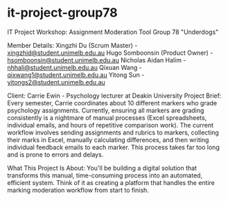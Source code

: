 # it-project-group78
IT Project
Workshop: Assignment Moderation Tool
Group 78 "Underdogs"

Member Details:
Xingzhi Du (Scrum Master) - xingzhid@student.unimelb.edu.au
Hugo Somboonsin (Product Owner) - hsomboonsin@student.unimelb.edu.au
Nicholas Aidan Halim - nhhali@student.unimelb.edu.au
Qixuan Wang - qixwang1@student.unimelb.edu.au
Yitong Sun - yitongs2@student.unimelb.edu.au

Client:
Carrie Ewin - Psychology lecturer at Deakin University
Project Brief:
Every semester, Carrie coordinates about 10 different markers who grade psychology assignments. Currently, ensuring all markers are grading consistently is a nightmare of manual processes (Excel spreadsheets, individual emails, and hours of repetitive comparison work).
The current workflow involves sending assignments and rubrics to markers, collecting their marks in Excel, manually calculating differences, and then writing individual feedback emails to each marker. This process takes far too long and is prone to errors and delays.

What This Project Is About:
You'll be building a digital solution that transforms this manual, time-consuming process into an automated, efficient system. Think of it as creating a platform that handles the entire marking moderation workflow from start to finish.
